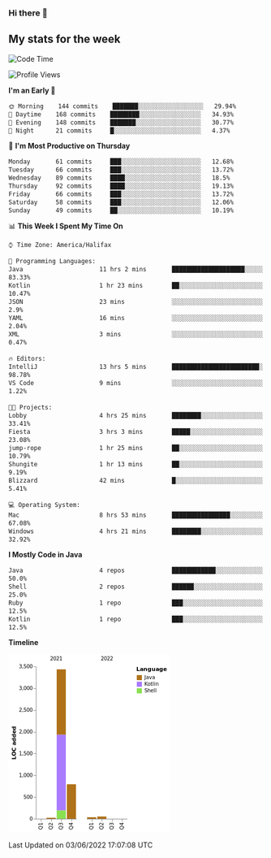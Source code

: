### Hi there 👋

## My stats for the week
<!--START_SECTION:waka-->
![Code Time](http://img.shields.io/badge/Code%20Time-239%20hrs%2043%20mins-blue)

![Profile Views](http://img.shields.io/badge/Profile%20Views-0-blue)

**I'm an Early 🐤** 

```text
🌞 Morning    144 commits    ███████░░░░░░░░░░░░░░░░░░   29.94% 
🌆 Daytime    168 commits    ████████░░░░░░░░░░░░░░░░░   34.93% 
🌃 Evening    148 commits    ███████░░░░░░░░░░░░░░░░░░   30.77% 
🌙 Night      21 commits     █░░░░░░░░░░░░░░░░░░░░░░░░   4.37%

```
📅 **I'm Most Productive on Thursday** 

```text
Monday       61 commits     ███░░░░░░░░░░░░░░░░░░░░░░   12.68% 
Tuesday      66 commits     ███░░░░░░░░░░░░░░░░░░░░░░   13.72% 
Wednesday    89 commits     ████░░░░░░░░░░░░░░░░░░░░░   18.5% 
Thursday     92 commits     ████░░░░░░░░░░░░░░░░░░░░░   19.13% 
Friday       66 commits     ███░░░░░░░░░░░░░░░░░░░░░░   13.72% 
Saturday     58 commits     ███░░░░░░░░░░░░░░░░░░░░░░   12.06% 
Sunday       49 commits     ██░░░░░░░░░░░░░░░░░░░░░░░   10.19%

```


📊 **This Week I Spent My Time On** 

```text
⌚︎ Time Zone: America/Halifax

💬 Programming Languages: 
Java                     11 hrs 2 mins       ████████████████████░░░░░   83.33% 
Kotlin                   1 hr 23 mins        ██░░░░░░░░░░░░░░░░░░░░░░░   10.47% 
JSON                     23 mins             ░░░░░░░░░░░░░░░░░░░░░░░░░   2.9% 
YAML                     16 mins             ░░░░░░░░░░░░░░░░░░░░░░░░░   2.04% 
XML                      3 mins              ░░░░░░░░░░░░░░░░░░░░░░░░░   0.47%

🔥 Editors: 
IntelliJ                 13 hrs 5 mins       ████████████████████████░   98.78% 
VS Code                  9 mins              ░░░░░░░░░░░░░░░░░░░░░░░░░   1.22%

🐱‍💻 Projects: 
Lobby                    4 hrs 25 mins       ████████░░░░░░░░░░░░░░░░░   33.41% 
Fiesta                   3 hrs 3 mins        █████░░░░░░░░░░░░░░░░░░░░   23.08% 
jump-rope                1 hr 25 mins        ██░░░░░░░░░░░░░░░░░░░░░░░   10.79% 
Shungite                 1 hr 13 mins        ██░░░░░░░░░░░░░░░░░░░░░░░   9.19% 
Blizzard                 42 mins             █░░░░░░░░░░░░░░░░░░░░░░░░   5.41%

💻 Operating System: 
Mac                      8 hrs 53 mins       ████████████████░░░░░░░░░   67.08% 
Windows                  4 hrs 21 mins       ████████░░░░░░░░░░░░░░░░░   32.92%

```

**I Mostly Code in Java** 

```text
Java                     4 repos             ████████████░░░░░░░░░░░░░   50.0% 
Shell                    2 repos             ██████░░░░░░░░░░░░░░░░░░░   25.0% 
Ruby                     1 repo              ███░░░░░░░░░░░░░░░░░░░░░░   12.5% 
Kotlin                   1 repo              ███░░░░░░░░░░░░░░░░░░░░░░   12.5%

```


**Timeline**

![Chart not found](https://raw.githubusercontent.com/lyndseyy/lyndseyy/main/charts/bar_graph.png) 


 Last Updated on 03/06/2022 17:07:08 UTC
<!--END_SECTION:waka-->